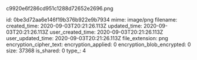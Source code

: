 c9920e6f286cd951c1288d72652e2696.png

id: 0be3d72aa6e146f19b376b922e9b7934
mime: image/png
filename: 
created_time: 2020-09-03T20:21:26.113Z
updated_time: 2020-09-03T20:21:26.113Z
user_created_time: 2020-09-03T20:21:26.113Z
user_updated_time: 2020-09-03T20:21:26.113Z
file_extension: png
encryption_cipher_text: 
encryption_applied: 0
encryption_blob_encrypted: 0
size: 37368
is_shared: 0
type_: 4
